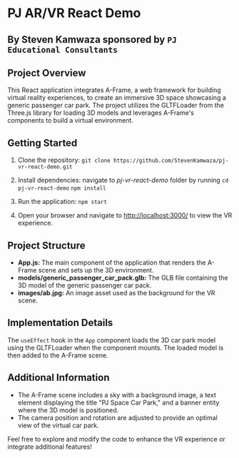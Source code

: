 # PJ AR/VR React Demo

## By Steven Kamwaza sponsored by `PJ Educational Consultants`

## Project Overview

This React application integrates A-Frame, a web framework for building virtual reality experiences, to create an immersive 3D space showcasing a generic passenger car park. The project utilizes the GLTFLoader from the Three.js library for loading 3D models and leverages A-Frame's components to build a virtual environment.

## Getting Started

1. Clone the repository:
   `git clone https://github.com/StevenKamwaza/pj-vr-react-demo.git`
2. Install dependencies:
   navigate to _pj-vr-react-demo_ folder by running `cd pj-vr-react-demo`
   `npm install`
3. Run the application:
   `npm start`

4. Open your browser and navigate to [http://localhost:3000/](http://localhost:3000/) to view the VR experience.

## Project Structure

- **App.js:** The main component of the application that renders the A-Frame scene and sets up the 3D environment.
- **models/generic_passenger_car_pack.glb:** The GLB file containing the 3D model of the generic passenger car pack.
- **images/ab.jpg:** An image asset used as the background for the VR scene.

## Implementation Details

The `useEffect` hook in the `App` component loads the 3D car park model using the GLTFLoader when the component mounts. The loaded model is then added to the A-Frame scene.

## Additional Information

- The A-Frame scene includes a sky with a background image, a text element displaying the title "PJ Space Car Park," and a banner entity where the 3D model is positioned.
- The camera position and rotation are adjusted to provide an optimal view of the virtual car park.

Feel free to explore and modify the code to enhance the VR experience or integrate additional features!
